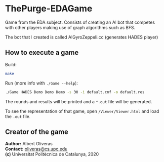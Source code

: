 # ThePurge-EDAGame

Game from the EDA subject. Consists of creating an AI bot that competes with other players making use of graph algorithms such as BFS.

The bot that I created is called AIGyroZeppeli.cc (generates HADES player)

## How to execute a game

Build:
```bash
make
```

Run (more info with `./Game --help`):
```bash
./Game HADES Demo Demo Demo -s 30 -i default.cnf -o default.res
```

The rounds and results will be printed and a `*.out` file will be generated.

To see the representation of that game, open `/Viewer/Viewer.html` and load the `.out` file.

## Creator of the game

**Author:** Albert Oliveras  
**Contact:** oliveras@cs.upc.edu  
**(c)** Universitat Politècnica de Catalunya, 2020
